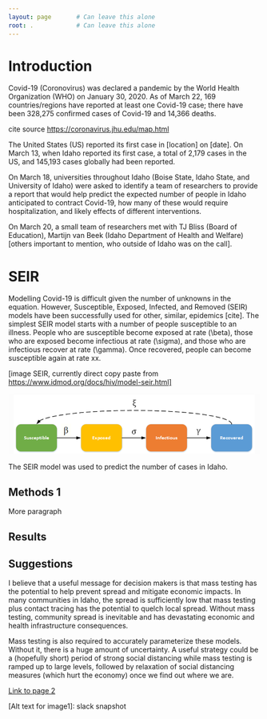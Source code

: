 ```yaml
---
layout: page       # Can leave this alone
root: .            # Can leave this alone
---
```

[//]: # (This is a comment that won't be rendered at github.io)
[//]: # (MD Cheat sheet: https://www.markdownguide.org/cheat-sheet/)
    
# Introduction

Covid-19 (Coronovirus) was declared a pandemic by the World Health Organization (WHO) on January 30, 2020. As of March 22, 169 countries/regions have reported at least one Covid-19 case; there have been 328,275 confirmed cases of Covid-19 and 14,366 deaths. 

cite source https://coronavirus.jhu.edu/map.html

The United States (US) reported its first case in [location] on [date]. On March 13, when Idaho reported its first case, a total of 2,179 cases in the US, and 145,193 cases globally had been reported. 

On March 18, universities throughout Idaho (Boise State, Idaho State, and University of Idaho) were asked to identify a team of researchers to provide a report that would help predict the expected number of people in Idaho anticipated to contract Covid-19, how many of these would require hospitalization, and likely effects of different interventions. 

On March 20, a small team of researchers met with TJ Bliss (Board of Education), Martijn van Beek (Idaho Department of Health and Welfare) [others important to mention, who outside of Idaho was on the call].  

# SEIR
Modelling Covid-19 is difficult given the number of unknowns in the equation. However, Susceptible, Exposed, Infected, and Removed (SEIR) models have been successfully used for other, similar, epidemics [cite]. The simplest SEIR model starts with a number of people susceptible to an illness. People who are susceptible become exposed at rate \(\beta\), those who are exposed become infectious at rate \(\sigma\), and those who are infectious recover at rate \(\gamma\). Once recovered, people can become susceptible again at rate xx.

[image SEIR, currently direct copy paste from https://www.idmod.org/docs/hiv/model-seir.html] 


![SEIR model][image1]

The SEIR model was used to predict the number of cases in Idaho.



## Methods 1
More paragraph

## Results

## Suggestions

I believe that a useful message for decision makers is that mass testing has the potential to help prevent spread and mitigate economic impacts.  In many communities in Idaho, the spread is sufficiently low that mass testing plus contact tracing has the potential to quelch local spread.  Without mass testing, community spread is inevitable and has devastating economic and health infrastructure consequences.
 
Mass testing is also required to accurately parameterize these models. Without it, there is a huge amount of uncertainty.  A useful strategy could be a (hopefully short) period of strong social distancing while mass testing is ramped up to large levels, followed by relaxation of social distancing measures (which hurt the economy) once we find out where we are.


[Link to page 2](page2)


[//]: # (Links below)
[image1]: ./fig/SEIRmodel.PNG
[Alt text for image1]: slack snapshot

